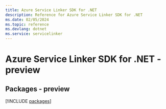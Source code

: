 ```yaml
---
title: Azure Service Linker SDK for .NET
description: Reference for Azure Service Linker SDK for .NET
ms.date: 02/05/2024
ms.topic: reference
ms.devlang: dotnet
ms.service: servicelinker
---
```

# Azure Service Linker SDK for .NET - preview
## Packages - preview
[!INCLUDE [packages](service-linker-index.md)]